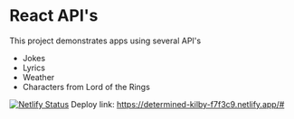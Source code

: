 # React API's
This project demonstrates apps using several API's
* Jokes
* Lyrics
* Weather
* Characters from Lord of the Rings

[![Netlify Status](https://api.netlify.com/api/v1/badges/84de86dc-a20a-485d-8cd9-1a73ba57ab62/deploy-status)](https://app.netlify.com/sites/determined-kilby-f7f3c9/deploys)
Deploy link: https://determined-kilby-f7f3c9.netlify.app/#
